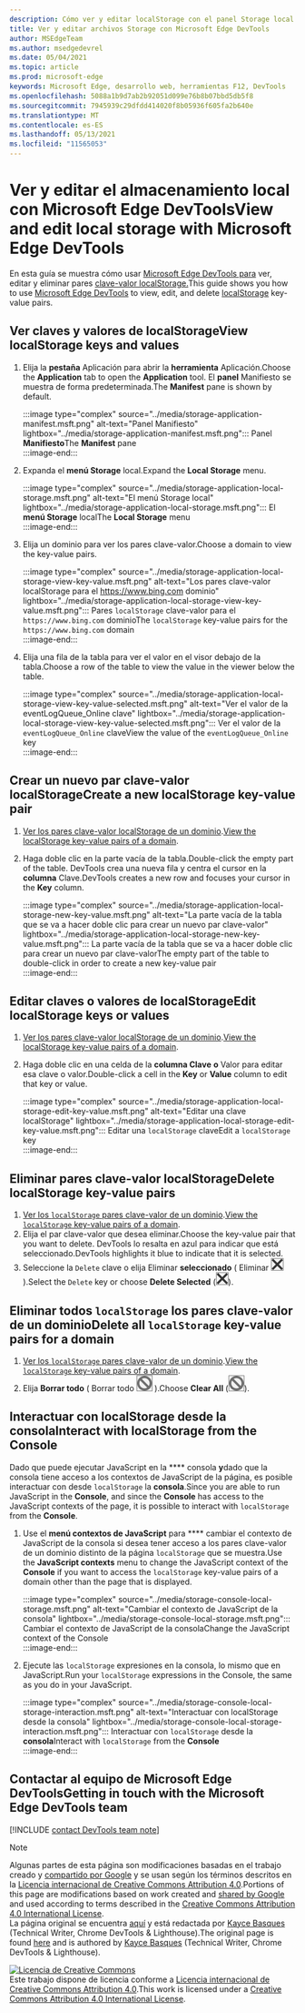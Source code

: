 ```yaml
---
description: Cómo ver y editar localStorage con el panel Storage local y la consola.
title: Ver y editar archivos Storage con Microsoft Edge DevTools
author: MSEdgeTeam
ms.author: msedgedevrel
ms.date: 05/04/2021
ms.topic: article
ms.prod: microsoft-edge
keywords: Microsoft Edge, desarrollo web, herramientas F12, DevTools
ms.openlocfilehash: 5088a1b9d7ab2b92051d099e76b8b07bbd5db5f8
ms.sourcegitcommit: 7945939c29dfdd414020f8b05936f605fa2b640e
ms.translationtype: MT
ms.contentlocale: es-ES
ms.lasthandoff: 05/13/2021
ms.locfileid: "11565053"
---
```

<!-- Copyright Kayce Basques 

   Licensed under the Apache License, Version 2.0 (the "License");
   you may not use this file except in compliance with the License.
   You may obtain a copy of the License at

       https://www.apache.org/licenses/LICENSE-2.0

   Unless required by applicable law or agreed to in writing, software
   distributed under the License is distributed on an "AS IS" BASIS,
   WITHOUT WARRANTIES OR CONDITIONS OF ANY KIND, either express or implied.
   See the License for the specific language governing permissions and
   limitations under the License.  -->  
# <a name="view-and-edit-local-storage-with-microsoft-edge-devtools"></a><span data-ttu-id="0c83c-104">Ver y editar el almacenamiento local con Microsoft Edge DevTools</span><span class="sxs-lookup"><span data-stu-id="0c83c-104">View and edit local storage with Microsoft Edge DevTools</span></span>  

<span data-ttu-id="0c83c-105">En esta guía se muestra cómo usar [Microsoft Edge DevTools para][MicrosoftEdgeDevTools] ver, editar y eliminar pares [clave-valor localStorage.][MDNWindowsLocalStorage]</span><span class="sxs-lookup"><span data-stu-id="0c83c-105">This guide shows you how to use [Microsoft Edge DevTools][MicrosoftEdgeDevTools] to view, edit, and delete [localStorage][MDNWindowsLocalStorage] key-value pairs.</span></span>  

## <a name="view-localstorage-keys-and-values"></a><span data-ttu-id="0c83c-106">Ver claves y valores de localStorage</span><span class="sxs-lookup"><span data-stu-id="0c83c-106">View localStorage keys and values</span></span>  

1.  <span data-ttu-id="0c83c-107">Elija la **pestaña** Aplicación para abrir la **herramienta** Aplicación.</span><span class="sxs-lookup"><span data-stu-id="0c83c-107">Choose the **Application** tab to open the **Application** tool.</span></span>  <span data-ttu-id="0c83c-108">El **panel** Manifiesto se muestra de forma predeterminada.</span><span class="sxs-lookup"><span data-stu-id="0c83c-108">The **Manifest** pane is shown by default.</span></span>  
    
    :::image type="complex" source="../media/storage-application-manifest.msft.png" alt-text="Panel Manifiesto" lightbox="../media/storage-application-manifest.msft.png":::
       <span data-ttu-id="0c83c-110">Panel **Manifiesto**</span><span class="sxs-lookup"><span data-stu-id="0c83c-110">The **Manifest** pane</span></span>  
    :::image-end:::  
    
1.  <span data-ttu-id="0c83c-111">Expanda el **menú Storage** local.</span><span class="sxs-lookup"><span data-stu-id="0c83c-111">Expand the **Local Storage** menu.</span></span>  
    
    :::image type="complex" source="../media/storage-application-local-storage.msft.png" alt-text="El menú Storage local" lightbox="../media/storage-application-local-storage.msft.png":::
       <span data-ttu-id="0c83c-113">El **menú Storage** local</span><span class="sxs-lookup"><span data-stu-id="0c83c-113">The **Local Storage** menu</span></span>  
    :::image-end:::  
    
1.  <span data-ttu-id="0c83c-114">Elija un dominio para ver los pares clave-valor.</span><span class="sxs-lookup"><span data-stu-id="0c83c-114">Choose a domain to view the key-value pairs.</span></span>  
    
    :::image type="complex" source="../media/storage-application-local-storage-view-key-value.msft.png" alt-text="Los pares clave-valor localStorage para el https://www.bing.com dominio" lightbox="../media/storage-application-local-storage-view-key-value.msft.png":::
       <span data-ttu-id="0c83c-116">Pares `localStorage` clave-valor para el `https://www.bing.com` dominio</span><span class="sxs-lookup"><span data-stu-id="0c83c-116">The `localStorage` key-value pairs for the `https://www.bing.com` domain</span></span>  
    :::image-end:::  
    
1.  <span data-ttu-id="0c83c-117">Elija una fila de la tabla para ver el valor en el visor debajo de la tabla.</span><span class="sxs-lookup"><span data-stu-id="0c83c-117">Choose a row of the table to view the value in the viewer below the table.</span></span>  
    
    :::image type="complex" source="../media/storage-application-local-storage-view-key-value-selected.msft.png" alt-text="Ver el valor de la eventLogQueue_Online clave" lightbox="../media/storage-application-local-storage-view-key-value-selected.msft.png":::
       <span data-ttu-id="0c83c-119">Ver el valor de la `eventLogQueue_Online` clave</span><span class="sxs-lookup"><span data-stu-id="0c83c-119">View the value of the `eventLogQueue_Online` key</span></span>  
    :::image-end:::  
    
## <a name="create-a-new-localstorage-key-value-pair"></a><span data-ttu-id="0c83c-120">Crear un nuevo par clave-valor localStorage</span><span class="sxs-lookup"><span data-stu-id="0c83c-120">Create a new localStorage key-value pair</span></span>  

1.  <span data-ttu-id="0c83c-121">[Ver los pares clave-valor localStorage de un dominio](#view-localstorage-keys-and-values).</span><span class="sxs-lookup"><span data-stu-id="0c83c-121">[View the localStorage key-value pairs of a domain](#view-localstorage-keys-and-values).</span></span>  
1.  <span data-ttu-id="0c83c-122">Haga doble clic en la parte vacía de la tabla.</span><span class="sxs-lookup"><span data-stu-id="0c83c-122">Double-click the empty part of the table.</span></span>  <span data-ttu-id="0c83c-123">DevTools crea una nueva fila y centra el cursor en la **columna** Clave.</span><span class="sxs-lookup"><span data-stu-id="0c83c-123">DevTools creates a new row and focuses your cursor in the **Key** column.</span></span>  
    
    :::image type="complex" source="../media/storage-application-local-storage-new-key-value.msft.png" alt-text="La parte vacía de la tabla que se va a hacer doble clic para crear un nuevo par clave-valor" lightbox="../media/storage-application-local-storage-new-key-value.msft.png":::
       <span data-ttu-id="0c83c-125">La parte vacía de la tabla que se va a hacer doble clic para crear un nuevo par clave-valor</span><span class="sxs-lookup"><span data-stu-id="0c83c-125">The empty part of the table to double-click in order to create a new key-value pair</span></span>  
    :::image-end:::  
    
## <a name="edit-localstorage-keys-or-values"></a><span data-ttu-id="0c83c-126">Editar claves o valores de localStorage</span><span class="sxs-lookup"><span data-stu-id="0c83c-126">Edit localStorage keys or values</span></span>  

1.  <span data-ttu-id="0c83c-127">[Ver los pares clave-valor localStorage de un dominio](#view-localstorage-keys-and-values).</span><span class="sxs-lookup"><span data-stu-id="0c83c-127">[View the localStorage key-value pairs of a domain](#view-localstorage-keys-and-values).</span></span>  
1.  <span data-ttu-id="0c83c-128">Haga doble clic en una celda de la **columna Clave** **o** Valor para editar esa clave o valor.</span><span class="sxs-lookup"><span data-stu-id="0c83c-128">Double-click a cell in the **Key** or **Value** column to edit that key or value.</span></span>  
    
    :::image type="complex" source="../media/storage-application-local-storage-edit-key-value.msft.png" alt-text="Editar una clave localStorage" lightbox="../media/storage-application-local-storage-edit-key-value.msft.png":::
       <span data-ttu-id="0c83c-130">Editar una `localStorage` clave</span><span class="sxs-lookup"><span data-stu-id="0c83c-130">Edit a `localStorage` key</span></span>  
    :::image-end:::  
    
## <a name="delete-localstorage-key-value-pairs"></a><span data-ttu-id="0c83c-131">Eliminar pares clave-valor localStorage</span><span class="sxs-lookup"><span data-stu-id="0c83c-131">Delete localStorage key-value pairs</span></span>  

1.  <span data-ttu-id="0c83c-132">[Ver los `localStorage` pares clave-valor de un dominio](#view-localstorage-keys-and-values).</span><span class="sxs-lookup"><span data-stu-id="0c83c-132">[View the `localStorage` key-value pairs of a domain](#view-localstorage-keys-and-values).</span></span>  
1.  <span data-ttu-id="0c83c-133">Elija el par clave-valor que desea eliminar.</span><span class="sxs-lookup"><span data-stu-id="0c83c-133">Choose the key-value pair that you want to delete.</span></span>  <span data-ttu-id="0c83c-134">DevTools lo resalta en azul para indicar que está seleccionado.</span><span class="sxs-lookup"><span data-stu-id="0c83c-134">DevTools highlights it blue to indicate that it is selected.</span></span>  
1.  <span data-ttu-id="0c83c-135">Seleccione la `Delete` clave o elija Eliminar **seleccionado** \( Eliminar ![ seleccionado ](../media/delete-icon.msft.png) \).</span><span class="sxs-lookup"><span data-stu-id="0c83c-135">Select the `Delete` key or choose **Delete Selected** \(![Delete Selected](../media/delete-icon.msft.png)\).</span></span>  
    
## <a name="delete-all-localstorage-key-value-pairs-for-a-domain"></a><span data-ttu-id="0c83c-136">Eliminar todos `localStorage` los pares clave-valor de un dominio</span><span class="sxs-lookup"><span data-stu-id="0c83c-136">Delete all `localStorage` key-value pairs for a domain</span></span>  

1.  <span data-ttu-id="0c83c-137">[Ver los `localStorage` pares clave-valor de un dominio](#view-localstorage-keys-and-values).</span><span class="sxs-lookup"><span data-stu-id="0c83c-137">[View the `localStorage` key-value pairs of a domain](#view-localstorage-keys-and-values).</span></span>  
1.  <span data-ttu-id="0c83c-138">Elija **Borrar todo** \( Borrar todo ![ ](../media/clear-icon.msft.png) \).</span><span class="sxs-lookup"><span data-stu-id="0c83c-138">Choose **Clear All** \(![Clear All](../media/clear-icon.msft.png)\).</span></span>  
    
## <a name="interact-with-localstorage-from-the-console"></a><span data-ttu-id="0c83c-139">Interactuar con localStorage desde la consola</span><span class="sxs-lookup"><span data-stu-id="0c83c-139">Interact with localStorage from the Console</span></span>  

<span data-ttu-id="0c83c-140">Dado que puede ejecutar JavaScript en la \*\*\*\* consola **y**dado que la consola tiene acceso a los contextos de JavaScript de la página, es posible interactuar con desde `localStorage` la **consola**.</span><span class="sxs-lookup"><span data-stu-id="0c83c-140">Since you are able to run JavaScript in the **Console**, and since the **Console** has access to the JavaScript contexts of the page, it is possible to interact with `localStorage` from the **Console**.</span></span>  

1.  <span data-ttu-id="0c83c-141">Use el **menú contextos de JavaScript** para \*\*\*\* cambiar el contexto de JavaScript de la consola si desea tener acceso a los pares clave-valor de un dominio distinto de la página `localStorage` que se muestra.</span><span class="sxs-lookup"><span data-stu-id="0c83c-141">Use the **JavaScript contexts** menu to change the JavaScript context of the **Console** if you want to access the `localStorage` key-value pairs of a domain other than the page that is displayed.</span></span>  
    
    :::image type="complex" source="../media/storage-console-local-storage.msft.png" alt-text="Cambiar el contexto de JavaScript de la consola" lightbox="../media/storage-console-local-storage.msft.png":::
       <span data-ttu-id="0c83c-143">Cambiar el contexto de JavaScript de la consola</span><span class="sxs-lookup"><span data-stu-id="0c83c-143">Change the JavaScript context of the Console</span></span>  
    :::image-end:::  
    
1.  <span data-ttu-id="0c83c-144">Ejecute las `localStorage` expresiones en la consola, lo mismo que en JavaScript.</span><span class="sxs-lookup"><span data-stu-id="0c83c-144">Run your `localStorage` expressions in the Console, the same as you do in your JavaScript.</span></span>  
    
    :::image type="complex" source="../media/storage-console-local-storage-interaction.msft.png" alt-text="Interactuar con localStorage desde la consola" lightbox="../media/storage-console-local-storage-interaction.msft.png":::
       <span data-ttu-id="0c83c-146">Interactuar con `localStorage` desde la **consola**</span><span class="sxs-lookup"><span data-stu-id="0c83c-146">Interact with `localStorage` from the **Console**</span></span>  
    :::image-end:::  
    
## <a name="getting-in-touch-with-the-microsoft-edge-devtools-team"></a><span data-ttu-id="0c83c-147">Contactar al equipo de Microsoft Edge DevTools</span><span class="sxs-lookup"><span data-stu-id="0c83c-147">Getting in touch with the Microsoft Edge DevTools team</span></span>  

[!INCLUDE [contact DevTools team note](../includes/contact-devtools-team-note.md)]  

<!-- links -->  

[MicrosoftEdgeDevTools]: ../../devtools-guide-chromium/index.md "Microsoft Edge (Chromium) Herramientas para desarrolladores | Microsoft Docs"  

[MDNWindowsLocalStorage]: https://developer.mozilla.org/docs/Web/API/Window/localStorage "Window.localStorage | MDN"  

> [!NOTE]
> <span data-ttu-id="0c83c-150">Algunas partes de esta página son modificaciones basadas en el trabajo creado y [compartido por Google][GoogleSitePolicies] y se usan según los términos descritos en la [Licencia internacional de Creative Commons Attribution 4.0][CCA4IL].</span><span class="sxs-lookup"><span data-stu-id="0c83c-150">Portions of this page are modifications based on work created and [shared by Google][GoogleSitePolicies] and used according to terms described in the [Creative Commons Attribution 4.0 International License][CCA4IL].</span></span>  
> <span data-ttu-id="0c83c-151">La página original se encuentra [aquí](https://developers.google.com/web/tools/chrome-devtools/storage/localstorage) y está redactada por [Kayce Basques][KayceBasques] \(Technical Writer, Chrome DevTools \& Lighthouse\).</span><span class="sxs-lookup"><span data-stu-id="0c83c-151">The original page is found [here](https://developers.google.com/web/tools/chrome-devtools/storage/localstorage) and is authored by [Kayce Basques][KayceBasques] \(Technical Writer, Chrome DevTools \& Lighthouse\).</span></span>  

[![Licencia de Creative Commons][CCby4Image]][CCA4IL]  
<span data-ttu-id="0c83c-153">Este trabajo dispone de licencia conforme a [Licencia internacional de Creative Commons Attribution 4.0][CCA4IL].</span><span class="sxs-lookup"><span data-stu-id="0c83c-153">This work is licensed under a [Creative Commons Attribution 4.0 International License][CCA4IL].</span></span>  

[CCA4IL]: https://creativecommons.org/licenses/by/4.0  
[CCby4Image]: https://i.creativecommons.org/l/by/4.0/88x31.png  
[GoogleSitePolicies]: https://developers.google.com/terms/site-policies  
[KayceBasques]: https://developers.google.com/web/resources/contributors#kayce-basques  
